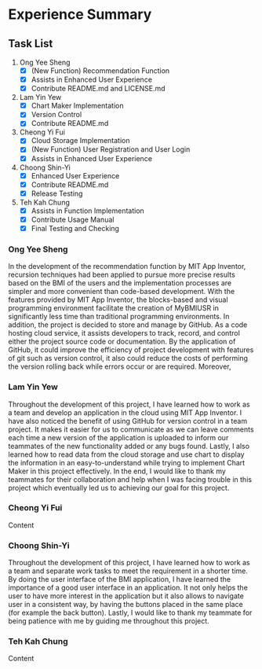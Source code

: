 # Experience Summary

## Task List
1. Ong Yee Sheng
   - [x] (New Function) Recommendation Function
   - [x] Assists in Enhanced User Experience
   - [x] Contribute README.md and LICENSE.md
2. Lam Yin Yew
   - [x] Chart Maker Implementation
   - [x] Version Control
   - [x] Contribute README.md
3. Cheong Yi Fui
   - [x] Cloud Storage Implementation
   - [x] (New Function) User Registration and User Login
   - [x] Assists in Enhanced User Experience
4. Choong Shin-Yi
   - [x] Enhanced User Experience
   - [x] Contribute README.md
   - [x] Release Testing
5. Teh Kah Chung
   - [x] Assists in Function Implementation
   - [x] Contribute Usage Manual
   - [x] Final Testing and Checking

### Ong Yee Sheng
In the development of the recommendation function by MIT App Inventor, recursion techniques had been applied to pursue more precise results based on the BMI of the users and the implementation processes are simpler and more convenient than code-based development. With the features provided by MIT App Inventor, the blocks-based and visual programming environment facilitate the creation of MyBMIUSR in significantly less time than traditional programming environments. In addition, the project is decided to store and manage by GitHub. As a code hosting cloud service, it assists developers to track, record, and control either the project source code or documentation. By the application of GitHub, it could improve the efficiency of project development with features of git such as version control, it also could reduce the costs of performing the version rolling back while errors occur or are required. Moreover,

### Lam Yin Yew
Throughout the development of this project, I have learned how to work as a team and develop an application in the cloud using MIT App Inventor. I have also noticed the benefit of using GitHub for version control in a team project. It makes it easier for us to communicate as we can leave comments each time a new version of the application is uploaded to inform our teammates of the new functionality added or any bugs found. Lastly, I also learned how to read data from the cloud storage and use chart to display the information in an easy-to-understand while trying to implement Chart Maker in this project effectively. In the end, I would like to thank my teammates for their collaboration and help when I was facing trouble in this project which eventually led us to achieving our goal for this project.

### Cheong Yi Fui
Content

### Choong Shin-Yi
Throughout the development of this project, I have learned how to work as a team and separate work tasks to meet the requirement in a shorter time. By doing the user interface of the BMI application, I have learned the importance of a good user interface in an application. It not only helps the user to have more interest in the application but it also allows to navigate user in a consistent way, by having the buttons placed in the same place (for example the back button). Lastly, I would like to thank my teammate for being patience with me by guiding me throughout this project.

### Teh Kah Chung
Content
